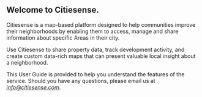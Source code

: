 ## Welcome to Citiesense. 

Citiesense is a map-based platform designed to help communities improve their neighborhoods by enabling them to access, manage and share information about specific Areas in their city. 

Use Citiesense to share property data, track development activity, and create custom data-rich maps that can present valuable local insight about a neighborhood.

This User Guide is provided to help you understand the features of the service. Should you have any questions, please email us at *info@citiesense.com*.



